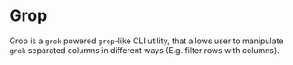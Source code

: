 # Grop

Grop is a `grok` powered `grep`-like CLI utility, that allows user to manipulate `grok` separated columns in different ways (E.g. filter rows with columns).
